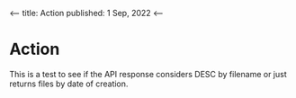 <--
title: Action
published: 1 Sep, 2022
<--

# Action

This is a test to see if the API response considers DESC by filename or just returns files by date of creation.
